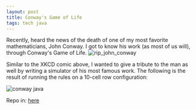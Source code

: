 ```yaml
---
layout: post
title: Conway's Game of Life
tags: tech java
---
```


Recently, heard the news of the death of one of my most favorite mathematicians, John Conway. I got to know his work (as most of us will), through Conway's Game of Life. 
![rip_john_conway](https://imgs.xkcd.com/comics/rip_john_conway.gif "RIP John Conway")

Similar to the XKCD comic above, I wanted to give a tribute to the man as well by writing a simulator of his most famous work. The following is the result of running the rules on a 10-cell row configuration:

![conway java](https://user-images.githubusercontent.com/1195503/87245615-47a05c00-c479-11ea-88b2-89faac9abcfd.gif)

Repo in: [here](https://github.com/nmenego/conways-game-of-life)

